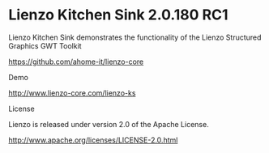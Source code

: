 Lienzo Kitchen Sink 2.0.180 RC1
======

Lienzo Kitchen Sink demonstrates the functionality of the Lienzo Structured Graphics GWT Toolkit

https://github.com/ahome-it/lienzo-core

Demo

http://www.lienzo-core.com/lienzo-ks

License

Lienzo is released under version 2.0 of the Apache License.

http://www.apache.org/licenses/LICENSE-2.0.html
